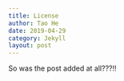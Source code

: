 ```yaml
---
title: License
author: Tao He
date: 2019-04-29
category: Jekyll
layout: post
---
```


So was the post added at all???!!
